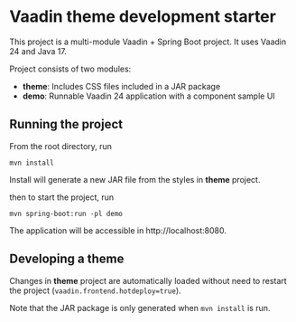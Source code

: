 # Vaadin theme development starter

This project is a multi-module Vaadin + Spring Boot project. It uses Vaadin 24 and Java 17.

Project consists of two modules:

<ul>
  <li><strong>theme</strong>: Includes CSS files included in a JAR package</li>
  <li><strong>demo</strong>: Runnable Vaadin 24 application with a component sample UI</li>
</ul>

## Running the project

From the root directory, run
```terminal
mvn install
```

Install will generate a new JAR file from the styles in **theme** project.

then to start the project, run
```terminal
mvn spring-boot:run -pl demo
```

The application will be accessible in http://localhost:8080.

## Developing a theme

Changes in **theme** project are automatically loaded without need to restart the project (`vaadin.frontend.hotdeploy=true`).

Note that the JAR package is only generated when `mvn install` is run.
